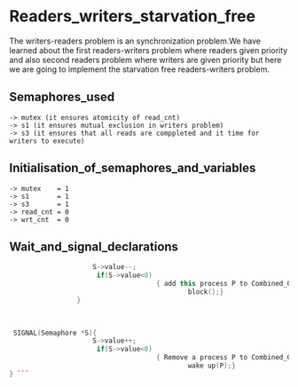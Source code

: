 # Readers_writers_starvation_free
The writers-readers problem is an synchronization problem.We have learned about the first readers-writers problem where readers given priority and also second readers problem where writers are given priority but here we are going to implement the starvation free readers-writers problem.
## Semaphores_used
    -> mutex (it ensures atomicity of read_cnt)
    -> s1 (it ensures mutual exclusion in writers problem) 
    -> s3 (it ensures that all reads are comppleted and it time for writers to execute)
## Initialisation_of_semaphores_and_variables
    -> mutex    = 1
    -> s1       = 1
    -> s3       = 1
    -> read_cnt = 0
    -> wrt_cnt  = 0
## Wait_and_signal_declarations
``` cpp WAIT(Semaphore *S){
                     S->value--;
                      if(S->value<0)
                                     { add this process P to Combined_Queue;
                                             block();}
                 }
                                    
                   

 SIGNAL(Semaphore *S){
                     S->value++;
                      if(S->value<0)
                                     { Remove a process P to Combined_Queue;
                                             wake up(P);}
} ```
